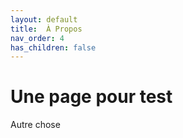 ```yaml
---
layout: default
title:  À Propos
nav_order: 4
has_children: false
---
```


# Une page pour test

Autre chose
